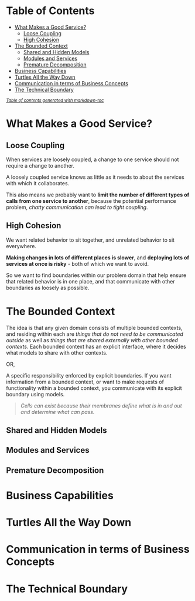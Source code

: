 # Table of Contents

- [What Makes a Good Service?](#what-makes-a-good-service-)
  * [Loose Coupling](#loose-coupling)
  * [High Cohesion](#high-cohesion)
- [The Bounded Context](#the-bounded-context)
  * [Shared and Hidden Models](#shared-and-hidden-models)
  * [Modules and Services](#modules-and-services)
  * [Premature Decomposition](#premature-decomposition)
- [Business Capabilities](#business-capabilities)
- [Turtles All the Way Down](#turtles-all-the-way-down)
- [Communication in terms of Business Concepts](#communication-in-terms-of-business-concepts)
- [The Technical Boundary](#the-technical-boundary)

<small><i><a href='http://ecotrust-canada.github.io/markdown-toc/'>Table of contents generated with markdown-toc</a></i></small>

# What Makes a Good Service?

## Loose Coupling

When services are loosely coupled, a change to one service should not require a change to another.

A loosely coupled service knows as little as it needs to about the services with which it collaborates.

This also means we probably want to **limit the number of different types of calls from one service to another**, because the potential performance problem, *chatty communication can lead to tight coupling*.

## High Cohesion

We want related behavior to sit together, and unrelated behavior to sit everywhere.

**Making changes in lots of different places is slower**, and **deploying lots of services at once is risky** - both of which we want to avoid.

So we want to find boundaries within our problem domain that help ensure that related behavior is in one place, and that communicate with other boundaries as loosely as possible.

# The Bounded Context

The idea is that any given domain consists of multiple bounded contexts, and residing within each are *things that do not need to be communicated outside* as well as *things that are shared externally with other bounded contexts*. Each bounded context has an explicit interface, where it decides what models to share with other contexts.

OR,

A specific responsibility enforced by explicit boundaries. If you want information from a bounded context, or want to make requests of functionality within a bounded context, you communicate with its explicit boundary using models.

> *Cells can exist because their membranes define what is in and out and determine what can pass.* 

## Shared and Hidden Models



## Modules and Services

## Premature Decomposition

# Business Capabilities

# Turtles All the Way Down

# Communication in terms of Business Concepts

# The Technical Boundary
